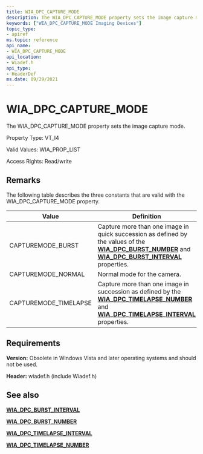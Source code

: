 ```yaml
---
title: WIA_DPC_CAPTURE_MODE
description: The WIA_DPC_CAPTURE_MODE property sets the image capture mode.
keywords: ["WIA_DPC_CAPTURE_MODE Imaging Devices"]
topic_type:
- apiref
ms.topic: reference
api_name:
- WIA_DPC_CAPTURE_MODE
api_location:
- Wiadef.h
api_type:
- HeaderDef
ms.date: 09/29/2021
---
```


# WIA_DPC_CAPTURE_MODE

The WIA_DPC_CAPTURE_MODE property sets the image capture mode.

Property Type: VT_I4

Valid Values: WIA_PROP_LIST

Access Rights: Read/write

## Remarks

The following table describes the three constants that are valid with the WIA_DPC_CAPTURE_MODE property.

| Value | Definition |
|--|--|
| CAPTUREMODE_BURST | Capture more than one image in quick succession as defined by the values of the [**WIA_DPC_BURST_NUMBER**](wia-dpc-burst-number.md) and [**WIA_DPC_BURST_INTERVAL**](wia-dpc-burst-interval.md) properties. |
| CAPTUREMODE_NORMAL | Normal mode for the camera. |
| CAPTUREMODE_TIMELAPSE | Capture more than one image in succession as defined by the [**WIA_DPC_TIMELAPSE_NUMBER**](wia-dpc-timelapse-number.md) and [**WIA_DPC_TIMELAPSE_INTERVAL**](wia-dpc-timelapse-interval.md) properties. |

## Requirements

**Version:** Obsolete in Windows Vista and later operating systems and should not be used.

**Header:** wiadef.h (include Wiadef.h)

## See also

[**WIA_DPC_BURST_INTERVAL**](wia-dpc-burst-interval.md)

[**WIA_DPC_BURST_NUMBER**](wia-dpc-burst-number.md)

[**WIA_DPC_TIMELAPSE_INTERVAL**](wia-dpc-timelapse-interval.md)

[**WIA_DPC_TIMELAPSE_NUMBER**](wia-dpc-timelapse-number.md)
